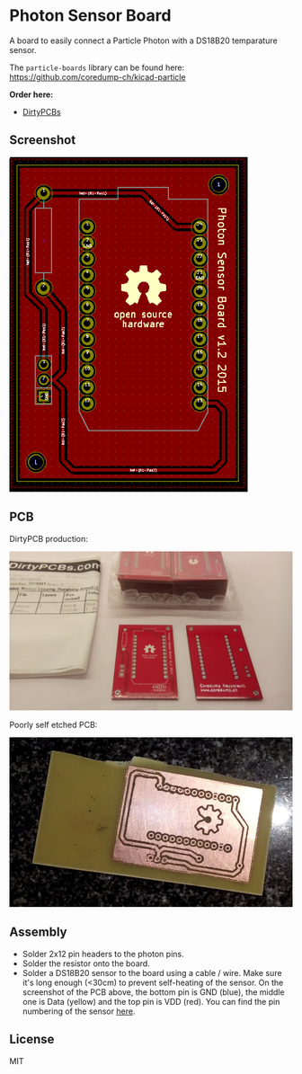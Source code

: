 # Photon Sensor Board

A board to easily connect a Particle Photon with a DS18B20 temparature sensor.

The ``particle-boards`` library can be found here:
https://github.com/coredump-ch/kicad-particle

**Order here:**

- [DirtyPCBs](http://dirtypcbs.com/view.php?share=14221&accesskey=f6b3ffa6a66b2c59bf8eb13904b6e816)


## Screenshot

![screenshot](screenshot.png)


## PCB

DirtyPCB production:

![pcb](dirtypcb.jpg)

Poorly self etched PCB:

![pcb](pcb.jpg)


## Assembly

- Solder 2x12 pin headers to the photon pins.
- Solder the resistor onto the board.
- Solder a DS18B20 sensor to the board using a cable / wire. Make sure it's long
  enough (<30cm) to prevent self-heating of the sensor.
  On the screenshot of the PCB above, the bottom pin is GND (blue), the middle
  one is Data (yellow) and the top pin is VDD (red). You can find the pin
  numbering of the sensor [here](http://mikroshop.ch/?gruppe=6&artikel=30).


## License

MIT
